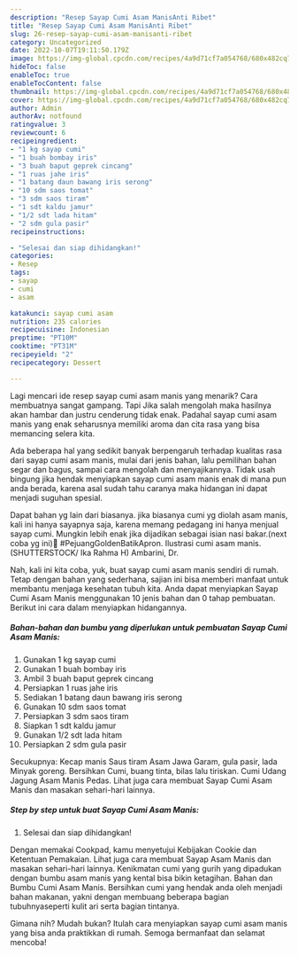 ```yaml
---
description: "Resep Sayap Cumi Asam ManisAnti Ribet"
title: "Resep Sayap Cumi Asam ManisAnti Ribet"
slug: 26-resep-sayap-cumi-asam-manisanti-ribet
category: Uncategorized
date: 2022-10-07T19:11:50.179Z
image: https://img-global.cpcdn.com/recipes/4a9d71cf7a054768/680x482cq70/sayap-cumi-asam-manis-foto-resep-utama.jpg
hideToc: false
enableToc: true
enableTocContent: false
thumbnail: https://img-global.cpcdn.com/recipes/4a9d71cf7a054768/680x482cq70/sayap-cumi-asam-manis-foto-resep-utama.jpg
cover: https://img-global.cpcdn.com/recipes/4a9d71cf7a054768/680x482cq70/sayap-cumi-asam-manis-foto-resep-utama.jpg
author: Admin
authorAv: notfound
ratingvalue: 3
reviewcount: 6
recipeingredient:
- "1 kg sayap cumi"
- "1 buah bombay iris"
- "3 buah baput geprek cincang"
- "1 ruas jahe iris"
- "1 batang daun bawang iris serong"
- "10 sdm saos tomat"
- "3 sdm saos tiram"
- "1 sdt kaldu jamur"
- "1/2 sdt lada hitam"
- "2 sdm gula pasir"
recipeinstructions:

- "Selesai dan siap dihidangkan!"
categories:
- Resep
tags:
- sayap
- cumi
- asam

katakunci: sayap cumi asam 
nutrition: 235 calories
recipecuisine: Indonesian
preptime: "PT10M"
cooktime: "PT31M"
recipeyield: "2"
recipecategory: Dessert

---
```



Lagi mencari ide resep sayap cumi asam manis yang menarik? Cara membuatnya sangat gampang. Tapi Jika salah mengolah maka hasilnya akan hambar dan justru cenderung tidak enak. Padahal sayap cumi asam manis yang enak seharusnya memiliki aroma dan cita rasa yang bisa memancing selera kita.


Ada beberapa hal yang sedikit banyak berpengaruh terhadap kualitas rasa dari sayap cumi asam manis, mulai dari jenis bahan, lalu pemilihan bahan segar dan bagus, sampai cara mengolah dan menyajikannya. Tidak usah bingung jika hendak menyiapkan sayap cumi asam manis enak di mana pun anda berada, karena asal sudah tahu caranya maka hidangan ini dapat menjadi suguhan spesial.

Dapat bahan yg lain dari biasanya. jika biasanya cumi yg diolah asam manis, kali ini hanya sayapnya saja, karena memang pedagang ini hanya menjual sayap cumi. Mungkin lebih enak jika dijadikan sebagai isian nasi bakar.(next coba yg ini)🥰 #PejuangGoldenBatikApron. Ilustrasi cumi asam manis. (SHUTTERSTOCK/ Ika Rahma H) Ambarini, Dr.


Nah, kali ini kita coba, yuk, buat sayap cumi asam manis sendiri di rumah. Tetap dengan bahan yang sederhana, sajian ini bisa memberi manfaat untuk membantu menjaga kesehatan tubuh kita. Anda dapat menyiapkan Sayap Cumi Asam Manis menggunakan 10 jenis bahan dan 0 tahap pembuatan. Berikut ini cara dalam menyiapkan hidangannya.

<!--inarticleads1-->

##### Bahan-bahan dan bumbu yang diperlukan untuk pembuatan Sayap Cumi Asam Manis:

1. Gunakan 1 kg sayap cumi
1. Gunakan 1 buah bombay iris
1. Ambil 3 buah baput geprek cincang
1. Persiapkan 1 ruas jahe iris
1. Sediakan 1 batang daun bawang iris serong
1. Gunakan 10 sdm saos tomat
1. Persiapkan 3 sdm saos tiram
1. Siapkan 1 sdt kaldu jamur
1. Gunakan 1/2 sdt lada hitam
1. Persiapkan 2 sdm gula pasir


Secukupnya: Kecap manis Saus tiram Asam Jawa Garam, gula pasir, lada Minyak goreng. Bersihkan Cumi, buang tinta, bilas lalu tiriskan. Cumi Udang Jagung Asam Manis Pedas. Lihat juga cara membuat Sayap Cumi Asam Manis dan masakan sehari-hari lainnya. 

<!--inarticleads2-->

##### Step by step untuk buat Sayap Cumi Asam Manis:


1. Selesai dan siap dihidangkan!

Dengan memakai Cookpad, kamu menyetujui Kebijakan Cookie dan Ketentuan Pemakaian. Lihat juga cara membuat Sayap Asam Manis dan masakan sehari-hari lainnya. Kenikmatan cumi yang gurih yang dipadukan dengan bumbu asam manis yang kental bisa bikin ketagihan. Bahan dan Bumbu Cumi Asam Manis. Bersihkan cumi yang hendak anda oleh menjadi bahan makanan, yakni dengan membuang beberapa bagian tubuhnyaseperti kulit ari serta bagian tintanya. 

Gimana nih? Mudah bukan? Itulah cara menyiapkan sayap cumi asam manis yang bisa anda praktikkan di rumah. Semoga bermanfaat dan selamat mencoba!
